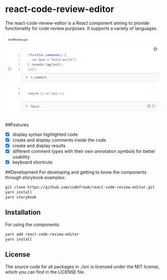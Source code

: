 # react-code-review-editor
The react-code-review-editor is a React component aiming to provide functionality for code review purposes.
It supports a variety of languages.

![review-editor-screenshot](./review-editor-screenshot.png)

##Features
- [x] display syntax highlighted code 
- [x] create and display comments inside the code 
- [x] create and display results
- [x] different comment types with their own annotation symbols for better usability
- [x] keyboard shortcuts 

##Development
For developing and getting to know the components through storybook examples:
```shell script
git clone https://github.com/codefreak/react-code-review-editor.git
yarn install
yarn storybook
```

## Installation
For using the components:
```shell script
yarn add react-code-review-editor
yarn install
```

## License
The source code for all packages in ./src is licensed under the MIT license, which you can find in the LICENSE 
file.